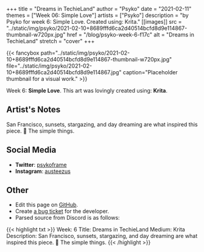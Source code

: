 +++
title =       "Dreams in TechieLand"
author =      "Psyko"
date =        "2021-02-11"
themes =      ["Week 06: Simple Love"]
artists =     ["Psyko"]
description = "by Psyko for week 6: Simple Love. Created using: Krita."
[[images]]
              src = "../static/img/psyko/2021-02-10+8689fffd6ca2d40514bcfd8d9e114867-thumbnail-w720px.jpg"
              href = "/blog/psyko-week-6-f17c"
              alt = "Dreams in TechieLand"
              stretch = "cover"
+++


{{< fancybox path="../static/img/psyko/2021-02-10+8689fffd6ca2d40514bcfd8d9e114867-thumbnail-w720px.jpg" file="../static/img/psyko/2021-02-10+8689fffd6ca2d40514bcfd8d9e114867.jpg" caption="Placeholder thumbnail for a visual work." >}}


Week 6: **Simple Love**. This art was lovingly created using: **Krita**.

## Artist's Notes

San Francisco, sunsets, stargazing, and day dreaming are what inspired this piece. 🙂 The simple things.

## Social Media

- **Twitter**: <a href='https://twitter.com/psykoframe' target='_blank'>psykoframe</a>
- **Instagram**: <a href='https://instagram.com/austeezus' target='_blank'>austeezus</a>

## Other

- Edit this page on [GitHub](https://github.com/teaminkling/web-refresh/edit/main/content/blog/psyko-week-6-f17c.md).
- Create [a bug ticket](https://github.com/teaminkling/web-refresh/issues/new?assignees=&labels=bug&template=problem-report.md&title=) for the developer.
- Parsed source from Discord is as follows:

{{< highlight txt >}}
Week: 6
Title: Dreams in TechieLand
Medium: Krita 
Description: San Francisco, sunsets, stargazing, and day dreaming are what inspired this piece. 🙂 The simple things.
{{< /highlight >}}